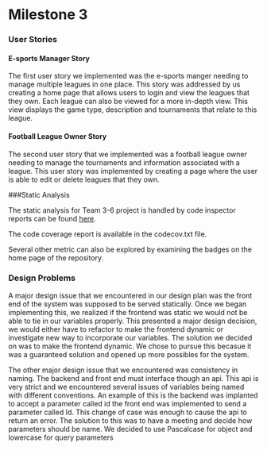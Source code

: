 # Milestone 3

### User Stories

#### E-sports Manager Story

The first user story we implemented was the e-sports manger needing to manage multiple leagues in one place. 
This story was addressed by us creating a home page that allows users to login and view the leagues that they own.
Each league can also be viewed for a more in-depth view. This view displays the game type, description 
and tournaments that relate to this league. 

#### Football League Owner Story

The second user story that we implemented was a football league owner needing to manage the tournaments
and information associated with a league. This user story was implemented by creating a page where the user is 
able to edit or delete leagues that they own. 



###Static Analysis 

The static analysis for Team 3-6 project is handled by code inspector reports can be found [here](https://www.code-inspector.com/project/preferences/658). 

The code coverage report is available in the codecov.txt file.

Several other metric can also be explored by examining the badges on the home page of the repository.
### Design Problems

A major design issue that we encountered  in our design plan was the front end of the system was supposed to be served statically.
Once we began implementing this, we realized if the frontend was static we would not be able to tie in our variables properly.
This presented a major design decision, we would either have to refactor to make the frontend dynamic or investigate new way 
to incorporate our variables. The solution we decided on was to make the frontend dynamic. We chose to pursue this becasue 
it was a guaranteed solution and opened up more possibles for the system.

The other major design issue that we encountered was consistency in naming. The backend and front end must interface 
though an api. This api is very strict and we encountered several issues of variables being named with different conventions. 
An example of this is the backend was implanted to accept a parameter called id the front end was implemented to send 
a parameter called Id. This change of case was enough to cause the api to return an error. The solution to this was to have 
a meeting and decide how parameters should be name. We decided to use Pascalcase for object and lowercase for query parameters


